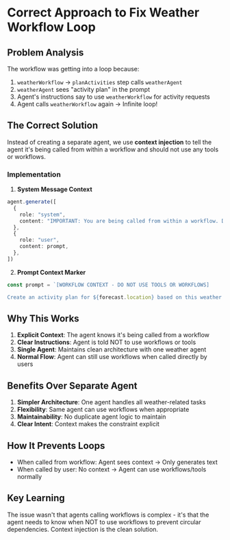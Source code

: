 # Correct Approach to Fix Weather Workflow Loop

## Problem Analysis
The workflow was getting into a loop because:
1. `weatherWorkflow` → `planActivities` step calls `weatherAgent`
2. `weatherAgent` sees "activity plan" in the prompt
3. Agent's instructions say to use `weatherWorkflow` for activity requests
4. Agent calls `weatherWorkflow` again → Infinite loop!

## The Correct Solution

Instead of creating a separate agent, we use **context injection** to tell the agent it's being called from within a workflow and should not use any tools or workflows.

### Implementation

1. **System Message Context**
```typescript
agent.generate([
  {
    role: "system",
    content: "IMPORTANT: You are being called from within a workflow. DO NOT use any workflows or tools. Just provide the formatted activity suggestions directly.",
  },
  {
    role: "user",
    content: prompt,
  },
])
```

2. **Prompt Context Marker**
```typescript
const prompt = `[WORKFLOW CONTEXT - DO NOT USE TOOLS OR WORKFLOWS]

Create an activity plan for ${forecast.location} based on this weather...`
```

## Why This Works

1. **Explicit Context**: The agent knows it's being called from a workflow
2. **Clear Instructions**: Agent is told NOT to use workflows or tools
3. **Single Agent**: Maintains clean architecture with one weather agent
4. **Normal Flow**: Agent can still use workflows when called directly by users

## Benefits Over Separate Agent

1. **Simpler Architecture**: One agent handles all weather-related tasks
2. **Flexibility**: Same agent can use workflows when appropriate
3. **Maintainability**: No duplicate agent logic to maintain
4. **Clear Intent**: Context makes the constraint explicit

## How It Prevents Loops

- When called from workflow: Agent sees context → Only generates text
- When called by user: No context → Agent can use workflows/tools normally

## Key Learning

The issue wasn't that agents calling workflows is complex - it's that the agent needs to know when NOT to use workflows to prevent circular dependencies. Context injection is the clean solution.
